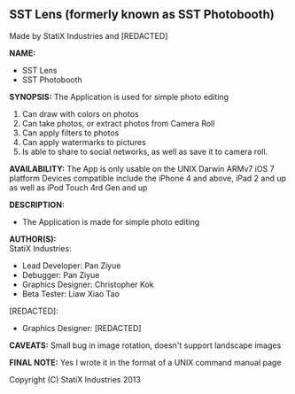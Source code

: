 **SST Lens (formerly known as SST Photobooth)**
------------------------------------------------------
Made by StatiX Industries and [REDACTED]

**NAME:**
* SST Lens
* SST Photobooth

**SYNOPSIS:**
The Application is used for simple photo editing
  
1. Can draw with colors on photos
2. Can take photos, or extract photos from Camera Roll
3. Can apply filters to photos
4. Can apply watermarks to pictures
5. Is able to share to social networks, as well as save it to camera roll.
  

**AVAILABILITY:**
The App is only usable on the UNIX Darwin ARMv7 iOS 7 platform
Devices compatible include the iPhone 4 and above, iPad 2 and up as well as iPod Touch 4rd Gen and up
  

**DESCRIPTION:**
* The Application is made for simple photo editing
  
**AUTHOR(S):**  
StatiX Industries:
* Lead Developer: Pan Ziyue
* Debugger: Pan Ziyue
* Graphics Designer: Christopher Kok
* Beta Tester: Liaw Xiao Tao

[REDACTED]:
* Graphics Designer: [REDACTED]
  

**CAVEATS:**
Small bug in image rotation, doesn't support landscape images

**FINAL NOTE:**
Yes I wrote it in the format of a UNIX command manual page
  
Copyright (C) StatiX Industries 2013